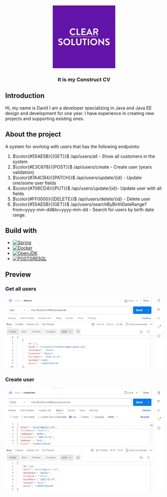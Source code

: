 <br />
<div align="center">
  <a href="https://github.com/DaniilZotin/Spring-users-system">
    <img src="images/clear_solution_logo.jpg" alt="Logo" width="200" height="200">
  </a>

<h3 align="center" >It is my Construct CV</h3>



  </p>
</div>

## Introduction
Hi, my name is Daniil I am a developer specializing in Java and Java EE design
and development for one year. I have experience in
creating new projects and supporting existing ones. 

## About the project
A system for working with users that has the following endpoints:

1. $\color{#55AE5B}{{GET}}$ /api/users/all - Show all customers in the system
2. $\color{#E3C678}{{POST}}$ /api/users/create - Create user (years validation)
3. $\color{#7A4CB4}{{PATCH}}$ /api/users/update/{id} -  Update one/some user fields
4. $\color{#706CD4}{{PUT}}$ /api/users/update/{id}- Update user with all fields
5. $\color{#FF0000}{{DELETE}}$ /api/users/delete/{id} - Delete user
6. $\color{#55AE5B}{{GET}}$ /api/users/searchByBirthDateRange?from=yyyy-mm-dd&to=yyyy-mm-dd - Search for users by birth date range.


## Build with
* [![Spring][Spring]][Spring-url]
* [![Docker][Docker]][Docker-url]
* [![OpenJDK][OpenJDK]][Docker-url]
* [![POSTGRESQL][POSTGRESQL]][POSTGRESQL-url]


## Preview
### Get all users
![img.png](images/get_users.png)

### Create user
![img_1.png](images/create_user.png)

###

























[Spring]: https://img.shields.io/badge/Spring-6DB33F?style=for-the-badge&logo=spring&logoColor=white
[Spring-url]: https://spring.io/projects/spring-framework

[Docker]: https://img.shields.io/badge/Docker-2496ED?style=for-the-badge&logo=docker&logoColor=white
[Docker-url]: https://www.docker.com/

[OpenJDK]: https://img.shields.io/badge/OpenJDK-000000?style=for-the-badge&logo=openjdk&logoColor=white
[OpenJDK-url]: https://www.docker.com/

[POSTGRESQL]: https://img.shields.io/badge/postgresql-4169E1?style=for-the-badge&logo=postgresql&logoColor=white
[POSTGRESQL-url]: https://www.docker.com/
